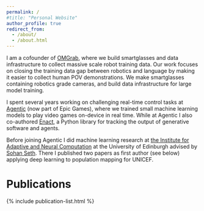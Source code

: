```yaml
---
permalink: /
#title: "Personal Website"
author_profile: true
redirect_from:
  - /about/
  - /about.html
---
```

I am a cofounder of [OMGrab](https://www.omgrab.com), where we build smartglasses and data infrastructure to collect massive scale robot training data. Our work focuses on closing the training data gap between robotics and language by making it easier to collect human POV demonstrations. We make smartglasses containing robotics grade cameras, and build data infrastructure for large model training.

I spent several years working on challenging real-time control tasks at [Agentic](https://www.agentic.ai/) (now part of Epic Games), where we trained small machine learning models to play video games on-device in real time. While at Agentic I also co-authored [Enact](https://github.com/agentic-ai/enact), a Python library for tracking the output of generative software and agents.

Before joining Agentic I did machine learning research at [the Institute for Adaptive and Neural Computation](https://www.inf.ed.ac.uk/research/ianc/) at the University of Edinburgh advised by [Sohan Seth](https://www.research.ed.ac.uk/en/persons/sohan-seth). There I published two papers as first author (see below) applying deep learning to population mapping for UNICEF.

Publications
======
{% include publication-list.html %}
